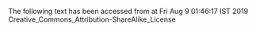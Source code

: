 The following text has been accessed from at Fri Aug 9 01:46:17 IST 2019
Creative_Commons_Attribution-ShareAlike_License
